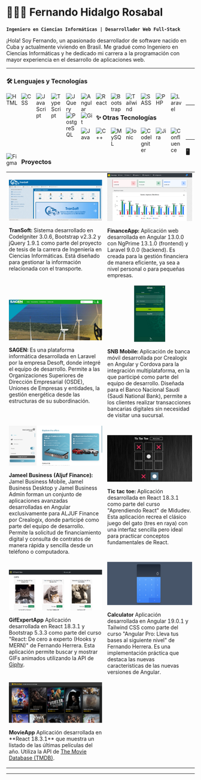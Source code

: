 # 👨🏻‍💻 Fernando Hidalgo Rosabal  

**`Ingeniero en Ciencias Informáticas | Desarrollador Web Full-Stack`**

¡Hola! Soy Fernando, un apasionado desarrollador de software nacido en Cuba y actualmente viviendo en Brasil. Me gradué como Ingeniero en Ciencias Informáticas y he dedicado mi carrera a la programación con mayor experiencia en el desarrollo de aplicaciones web.

---

### 🛠️ Lenguajes y Tecnologías

<img align="left" alt="HTML" title="HTML" width="30px" style="padding-right: 10px;" src="https://cdn.jsdelivr.net/gh/devicons/devicon@latest/icons/html5/html5-original.svg" />
<img align="left" alt="CSS" title="CSS" width="30px" style="padding-right: 10px;" src="https://cdn.jsdelivr.net/gh/devicons/devicon@latest/icons/css3/css3-original.svg" />
<img align="left" alt="JavaScript" title="JavaScript" width="30px" style="padding-right: 10px;" src="https://cdn.jsdelivr.net/gh/devicons/devicon@latest/icons/javascript/javascript-original.svg" />
<img align="left" alt="TypeScript" title="TypeScript" width="30px" style="padding-right: 10px;" src="https://cdn.jsdelivr.net/gh/devicons/devicon@latest/icons/typescript/typescript-original.svg" />
<img align="left" alt="JQuery" title="JQuery" width="30px" style="padding-right: 10px;" src="https://cdn.jsdelivr.net/gh/devicons/devicon@latest/icons/jquery/jquery-original.svg" />
<img align="left" alt="Angular" title="Angular" width="30px" style="padding-right: 10px;" src="https://cdn.jsdelivr.net/gh/devicons/devicon@latest/icons/angular/angular-original.svg" />
<img align="left" alt="React" title="React" width="30px" style="padding-right: 10px;" src="https://cdn.jsdelivr.net/gh/devicons/devicon@latest/icons/react/react-original.svg" />
<img align="left" alt="Bootstrap" title="Bootstrap" width="30px" style="padding-right: 10px;" src="https://cdn.jsdelivr.net/gh/devicons/devicon@latest/icons/bootstrap/bootstrap-original.svg" />
<img align="left" alt="Tailwind" title="Tailwind" width="30px" style="padding-right: 10px;" src="https://cdn.jsdelivr.net/gh/devicons/devicon@latest/icons/tailwindcss/tailwindcss-original.svg" />
<img align="left" alt="SASS" title="SASS" width="30px" style="padding-right: 10px;" src="https://cdn.jsdelivr.net/gh/devicons/devicon@latest/icons/sass/sass-original.svg" />
<img align="left" alt="PHP" title="PHP" width="30px" style="padding-right: 10px;" src="https://cdn.jsdelivr.net/gh/devicons/devicon@latest/icons/php/php-original.svg" />
<img align="left" alt="Laravel" title="Laravel" width="30px" style="padding-right: 10px;" src="https://cdn.jsdelivr.net/gh/devicons/devicon@latest/icons/laravel/laravel-original.svg" />
<img align="left" alt="PostgreSQL" title="PostgreSQL" width="30px" style="padding-right: 10px;" src="https://cdn.jsdelivr.net/gh/devicons/devicon/icons/postgresql/postgresql-original.svg" />
<img align="left" alt="Git" title="Git" width="30px" style="padding-right: 10px;" src="https://cdn.jsdelivr.net/gh/devicons/devicon@latest/icons/git/git-original.svg" />

<br/>

---

### ✨ Otras Tecnologías 

<img align="left" alt="Java" title="Java" width="30px" style="padding-right: 10px;" src="https://cdn.jsdelivr.net/gh/devicons/devicon@latest/icons/java/java-original.svg" />
<img align="left" alt="C++" title="C++" width="30px" style="padding-right: 10px;" src="https://cdn.jsdelivr.net/gh/devicons/devicon/icons/cplusplus/cplusplus-original.svg" />
<img align="left" alt="MySQL" title="MySQL" width="30px" style="padding-right: 10px;" src="https://cdn.jsdelivr.net/gh/devicons/devicon/icons/mysql/mysql-original.svg" />
<img align="left" alt="Ionic" title="Ionic" width="30px" style="padding-right: 10px;" src="https://cdn.jsdelivr.net/gh/devicons/devicon/icons/ionic/ionic-original.svg" />
<img align="left" alt="CodeIgniter" title="CodeIgniter" width="30px" style="padding-right: 10px;" src="https://cdn.jsdelivr.net/gh/devicons/devicon/icons/codeigniter/codeigniter-plain.svg" />
<img align="left" alt="Jira" title="Jira" width="30px" style="padding-right: 10px;" src="https://cdn.jsdelivr.net/gh/devicons/devicon@latest/icons/jira/jira-original.svg" />
<img align="left" alt="Confluence" title="Confluence" width="30px" style="padding-right: 10px;" src="https://cdn.jsdelivr.net/gh/devicons/devicon@latest/icons/confluence/confluence-original.svg" />
<img align="left" alt="Figma" title="Figma" width="30px" style="padding-right: 10px;" src="https://cdn.jsdelivr.net/gh/devicons/devicon/icons/figma/figma-original.svg" />

<br/>

---

### 🖥️ **Proyectos**

<table>
  <tr>
    <td align="center">
      <a href="https://github.com/fhidalgorosabal/transoft">
        <img src="./assets/projects_screenshots/TranSoft.png" alt="TranSoft" width="500px" />
      </a>
      <br />
      <p align="left"><strong>TranSoft:</strong> Sistema desarrollado en CodeIgniter 3.0.6, Bootstrap v2.3.2 y jQuery 1.9.1 como parte del proyecto de tesis de la carrera de Ingeniería en Ciencias Informáticas. Está diseñado para gestionar la información relacionada con el transporte.</p>
    </td>
    <td align="center">
      <a href="https://github.com/fhidalgorosabal/frontend-finance-app">
        <img src="./assets/projects_screenshots/FinanceApp.png" alt="FinanceApp" width="500px" />
      </a>
      <br />
      <p align="left"><strong>FinanceApp:</strong> Aplicación web desarrollada en Angular 13.0.0 con NgPrime 13.1.0 (frontend) y Laravel 9.0.0 (backend). Es creada para la gestión financiera de manera eficiente, ya sea a nivel personal o para pequeñas empresas.</p>
    </td>
  </tr>
  <tr>
    <td align="center">
      <img src="./assets/projects_screenshots/SAGEN.jpg" alt="SAGEN" width="500px" /><br />
      <p align="left"><strong>SAGEN:</strong> Es una plataforma informática desarrollada en Laravel por la empresa Desoft, donde integré el equipo de desarrollo. Permite a las Organizaciones Superiores de Dirección Empresarial (OSDE), Uniones de Empresas y entidades, la gestión energética desde las estructuras de su subordinación.</p>
    </td>
    <td align="center">
      <img src="./assets/projects_screenshots/SNB Mobile.png" alt="SNB Mobile" height="150px" /><br />
      <p align="left"><strong>SNB Mobile:</strong> Aplicación de banca móvil desarrollada por Crealogix en Angular y Cordova para la integración multiplataforma, en la que participé como parte del equipo de desarrollo. Diseñada para el Banco Nacional Saudí (Saudi National Bank), permite a los clientes realizar transacciones bancarias digitales sin necesidad de visitar una sucursal.</p>
    </td>
  </tr>
  <tr>
    <td align="center">
      <img src="./assets/projects_screenshots/Aljuf.png" alt="Jameel Business" width="500px" /><br />
      <p align="left"><strong>Jameel Business (Aljuf Finance):</strong> Jamel Business Mobile, Jamel Business Desktop y Jamel Business Admin forman un conjunto de aplicaciones avanzadas desarrolladas en Angular exclusivamente para ALJUF Finance por Crealogix, donde participé como parte del equipo de desarrollo. Permite la solicitud de financiamiento digital y consulta de contratos de manera rápida y sencilla desde un teléfono o computadora.</p>
    </td>
    <td align="center">
      <a href="https://github.com/fhidalgorosabal/tic-tac-toe">
        <img src="./assets/projects_screenshots/Tic tac toe.png" alt="Tic tac toe" width="500px" />
      </a>
      <br />
      <p align="left"><strong>Tic tac toe:</strong> Aplicación desarrollada en React 18.3.1 como parte del curso "Aprendiendo React" de Midudev. Esta aplicación recrea el clásico juego del gato (tres en raya) con una interfaz sencilla pero ideal para practicar conceptos fundamentales de React.</p>
    </td>
  </tr>  
  <tr>  
    <td align="center">
      <a href="https://github.com/fhidalgorosabal/gif-expert-app">
        <img src="./assets/projects_screenshots/GifExpertApp.png" alt="GifExpertApp" width="500px" />
      </a>
      <br />
      <p align="left"><strong>GifExpertApp</strong> Aplicación desarrollada en React 18.3.1 y Bootstrap 5.3.3 como parte del curso "React: De cero a experto (Hooks y MERN)" de Fernando Herrera. Esta aplicación permite buscar y mostrar GIFs animados utilizando la API de <a href="https://developers.giphy.com">Giphy</a>.</p>
    </td>
    <td align="center">
      <a href="https://github.com/fhidalgorosabal/calculator">
        <img src="./assets/projects_screenshots/Calculator.png" alt="Calculator" width="500px" />
      </a>
      <br />
      <p align="left"><strong>Calculator</strong> Aplicación desarrollada en Angular 19.0.1 y Tailwind CSS como parte del curso "Angular Pro: Lleva tus bases al siguiente nivel" de Fernando Herrera. Es una implementación práctica que destaca las nuevas características de las nuevas versiones de Angular.</p>
    </td>
  </tr>
  <tr>  
    <td align="center">
      <a href="https://github.com/fhidalgorosabal/movie-app">
        <img src="./assets/projects_screenshots/MovieApp.png" alt="MovieApp" width="500px" />
      </a>
      <br />
      <p align="left"><strong>MovieApp</strong> Aplicación desarrollada en **React 18.3.1** que muestra un listado de las últimas películas del año. Utiliza la API de <a href="https://developer.themoviedb.org/docs/getting-started">The Movie Database (TMDB)</a>.</p>
    </td>
  </tr>  
</table>

---